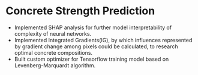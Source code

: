 # Concrete Strength Prediction

* Implemented SHAP analysis for further model interpretability of complexity of neural networks.
* Implemented Integrated Gradients(IG), by which influences represented by gradient change among pixels could be calculated, to research optimal concrete compositions.
* Built custom optimizer for Tensorflow training model based on Levenberg-Marquardt algorithm.

